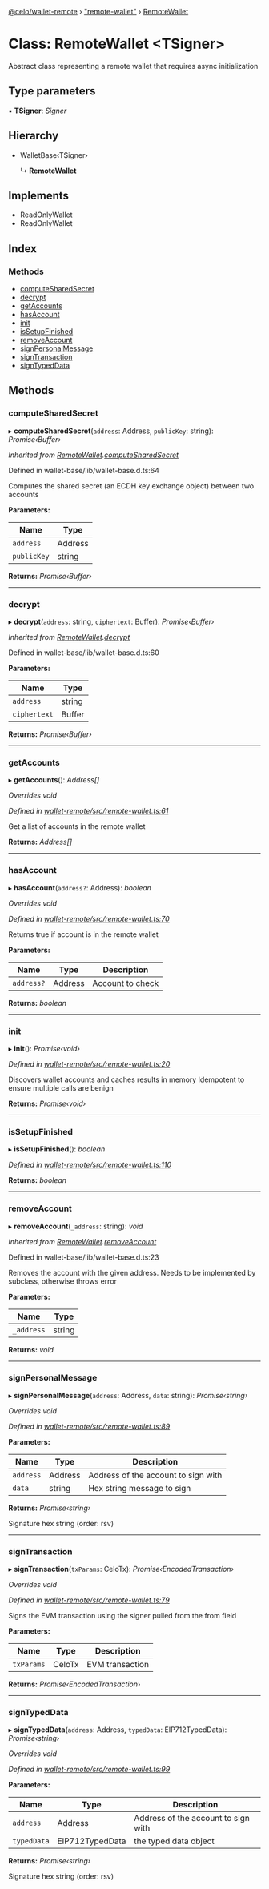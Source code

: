 [@celo/wallet-remote](../README.md) › ["remote-wallet"](../modules/_remote_wallet_.md) › [RemoteWallet](_remote_wallet_.remotewallet.md)

# Class: RemoteWallet <**TSigner**>

Abstract class representing a remote wallet that requires async initialization

## Type parameters

▪ **TSigner**: *Signer*

## Hierarchy

* WalletBase‹TSigner›

  ↳ **RemoteWallet**

## Implements

* ReadOnlyWallet
* ReadOnlyWallet

## Index

### Methods

* [computeSharedSecret](_remote_wallet_.remotewallet.md#computesharedsecret)
* [decrypt](_remote_wallet_.remotewallet.md#decrypt)
* [getAccounts](_remote_wallet_.remotewallet.md#getaccounts)
* [hasAccount](_remote_wallet_.remotewallet.md#hasaccount)
* [init](_remote_wallet_.remotewallet.md#init)
* [isSetupFinished](_remote_wallet_.remotewallet.md#issetupfinished)
* [removeAccount](_remote_wallet_.remotewallet.md#removeaccount)
* [signPersonalMessage](_remote_wallet_.remotewallet.md#signpersonalmessage)
* [signTransaction](_remote_wallet_.remotewallet.md#signtransaction)
* [signTypedData](_remote_wallet_.remotewallet.md#signtypeddata)

## Methods

###  computeSharedSecret

▸ **computeSharedSecret**(`address`: Address, `publicKey`: string): *Promise‹Buffer›*

*Inherited from [RemoteWallet](_remote_wallet_.remotewallet.md).[computeSharedSecret](_remote_wallet_.remotewallet.md#computesharedsecret)*

Defined in wallet-base/lib/wallet-base.d.ts:64

Computes the shared secret (an ECDH key exchange object) between two accounts

**Parameters:**

Name | Type |
------ | ------ |
`address` | Address |
`publicKey` | string |

**Returns:** *Promise‹Buffer›*

___

###  decrypt

▸ **decrypt**(`address`: string, `ciphertext`: Buffer): *Promise‹Buffer›*

*Inherited from [RemoteWallet](_remote_wallet_.remotewallet.md).[decrypt](_remote_wallet_.remotewallet.md#decrypt)*

Defined in wallet-base/lib/wallet-base.d.ts:60

**Parameters:**

Name | Type |
------ | ------ |
`address` | string |
`ciphertext` | Buffer |

**Returns:** *Promise‹Buffer›*

___

###  getAccounts

▸ **getAccounts**(): *Address[]*

*Overrides void*

*Defined in [wallet-remote/src/remote-wallet.ts:61](https://github.com/celo-org/celo-monorepo/blob/master/packages/sdk/wallets/wallet-remote/src/remote-wallet.ts#L61)*

Get a list of accounts in the remote wallet

**Returns:** *Address[]*

___

###  hasAccount

▸ **hasAccount**(`address?`: Address): *boolean*

*Overrides void*

*Defined in [wallet-remote/src/remote-wallet.ts:70](https://github.com/celo-org/celo-monorepo/blob/master/packages/sdk/wallets/wallet-remote/src/remote-wallet.ts#L70)*

Returns true if account is in the remote wallet

**Parameters:**

Name | Type | Description |
------ | ------ | ------ |
`address?` | Address | Account to check  |

**Returns:** *boolean*

___

###  init

▸ **init**(): *Promise‹void›*

*Defined in [wallet-remote/src/remote-wallet.ts:20](https://github.com/celo-org/celo-monorepo/blob/master/packages/sdk/wallets/wallet-remote/src/remote-wallet.ts#L20)*

Discovers wallet accounts and caches results in memory
Idempotent to ensure multiple calls are benign

**Returns:** *Promise‹void›*

___

###  isSetupFinished

▸ **isSetupFinished**(): *boolean*

*Defined in [wallet-remote/src/remote-wallet.ts:110](https://github.com/celo-org/celo-monorepo/blob/master/packages/sdk/wallets/wallet-remote/src/remote-wallet.ts#L110)*

**Returns:** *boolean*

___

###  removeAccount

▸ **removeAccount**(`_address`: string): *void*

*Inherited from [RemoteWallet](_remote_wallet_.remotewallet.md).[removeAccount](_remote_wallet_.remotewallet.md#removeaccount)*

Defined in wallet-base/lib/wallet-base.d.ts:23

Removes the account with the given address. Needs to be implemented by subclass, otherwise throws error

**Parameters:**

Name | Type |
------ | ------ |
`_address` | string |

**Returns:** *void*

___

###  signPersonalMessage

▸ **signPersonalMessage**(`address`: Address, `data`: string): *Promise‹string›*

*Overrides void*

*Defined in [wallet-remote/src/remote-wallet.ts:89](https://github.com/celo-org/celo-monorepo/blob/master/packages/sdk/wallets/wallet-remote/src/remote-wallet.ts#L89)*

**Parameters:**

Name | Type | Description |
------ | ------ | ------ |
`address` | Address | Address of the account to sign with |
`data` | string | Hex string message to sign |

**Returns:** *Promise‹string›*

Signature hex string (order: rsv)

___

###  signTransaction

▸ **signTransaction**(`txParams`: CeloTx): *Promise‹EncodedTransaction›*

*Overrides void*

*Defined in [wallet-remote/src/remote-wallet.ts:79](https://github.com/celo-org/celo-monorepo/blob/master/packages/sdk/wallets/wallet-remote/src/remote-wallet.ts#L79)*

Signs the EVM transaction using the signer pulled from the from field

**Parameters:**

Name | Type | Description |
------ | ------ | ------ |
`txParams` | CeloTx | EVM transaction  |

**Returns:** *Promise‹EncodedTransaction›*

___

###  signTypedData

▸ **signTypedData**(`address`: Address, `typedData`: EIP712TypedData): *Promise‹string›*

*Overrides void*

*Defined in [wallet-remote/src/remote-wallet.ts:99](https://github.com/celo-org/celo-monorepo/blob/master/packages/sdk/wallets/wallet-remote/src/remote-wallet.ts#L99)*

**Parameters:**

Name | Type | Description |
------ | ------ | ------ |
`address` | Address | Address of the account to sign with |
`typedData` | EIP712TypedData | the typed data object |

**Returns:** *Promise‹string›*

Signature hex string (order: rsv)
